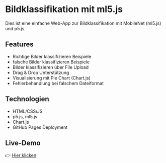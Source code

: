 # Bildklassifikation mit ml5.js

Dies ist eine einfache Web-App zur Bildklassifikation mit MobileNet (ml5.js) und p5.js.

## Features
- Richtige Bilder klassifizieren Beispiele
- falsche Bilder klassifizieren Beispiele
- Bilder klassifizieren über File Upload
- Drag & Drop Unterstützung
- Visualisierung mit Pie Chart (Chart.js)
- Fehlerbehandlung bei falschem Dateiformat


## Technologien
- HTML/CSS/JS
- p5.js, ml5.js
- Chart.js
- GitHub Pages Deployment

## Live-Demo
👉 [Hier klicken](https://qmrmalla.github.io/ml5-image-classifier/)

